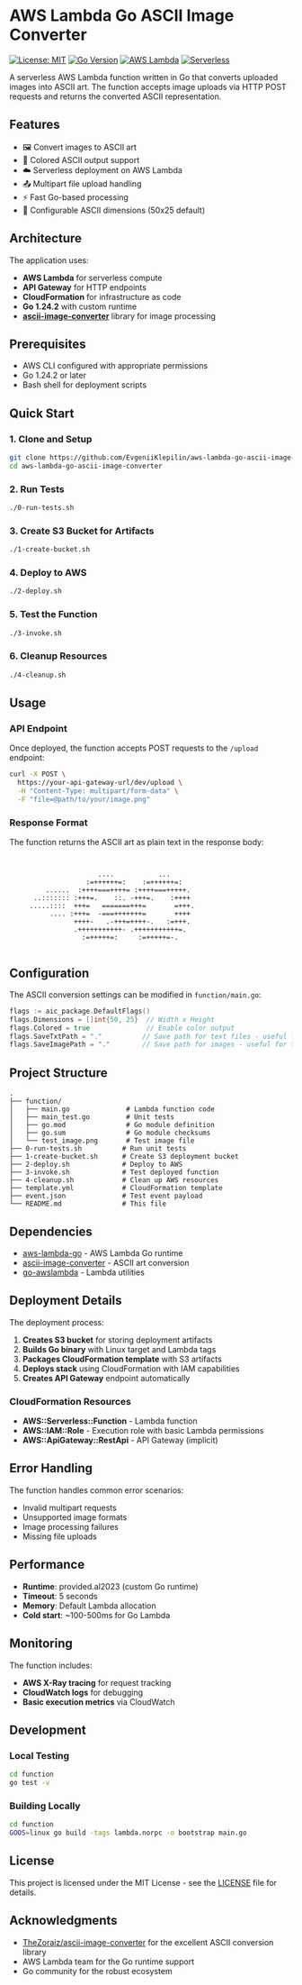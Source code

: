 # AWS Lambda Go ASCII Image Converter

[![License: MIT](https://img.shields.io/badge/License-MIT-yellow.svg)](https://opensource.org/licenses/MIT)
[![Go Version](https://img.shields.io/badge/Go-1.24.2-blue.svg)](https://golang.org/doc/go1.24)
[![AWS Lambda](https://img.shields.io/badge/AWS-Lambda-orange.svg)](https://aws.amazon.com/lambda/)
[![Serverless](https://img.shields.io/badge/Serverless-Framework-red.svg)](https://serverless.com/)

A serverless AWS Lambda function written in Go that converts uploaded images into ASCII art. The function accepts image uploads via HTTP POST requests and returns the converted ASCII representation.

## Features

- 🖼️ Convert images to ASCII art
- 🎨 Colored ASCII output support
- ☁️ Serverless deployment on AWS Lambda
- 📤 Multipart file upload handling
- ⚡ Fast Go-based processing
- 🔧 Configurable ASCII dimensions (50x25 default)

## Architecture

The application uses:
- **AWS Lambda** for serverless compute
- **API Gateway** for HTTP endpoints
- **CloudFormation** for infrastructure as code
- **Go 1.24.2** with custom runtime
- **[ascii-image-converter](https://github.com/TheZoraiz/ascii-image-converter)** library for image processing

## Prerequisites

- AWS CLI configured with appropriate permissions
- Go 1.24.2 or later
- Bash shell for deployment scripts

## Quick Start

### 1. Clone and Setup

```bash
git clone https://github.com/EvgeniiKlepilin/aws-lambda-go-ascii-image-converter.git
cd aws-lambda-go-ascii-image-converter
```

### 2. Run Tests

```bash
./0-run-tests.sh
```

### 3. Create S3 Bucket for Artifacts

```bash
./1-create-bucket.sh
```

### 4. Deploy to AWS

```bash
./2-deploy.sh
```

### 5. Test the Function

```bash
./3-invoke.sh
```

### 6. Cleanup Resources

```bash
./4-cleanup.sh
```

## Usage

### API Endpoint

Once deployed, the function accepts POST requests to the `/upload` endpoint:

```bash
curl -X POST \
  https://your-api-gateway-url/dev/upload \
  -H "Content-Type: multipart/form-data" \
  -F "file=@path/to/your/image.png"
```

### Response Format

The function returns the ASCII art as plain text in the response body:

```
                                                  
                                                  
                      ....           ...          
                   :=++++++=:    :=++++++=:       
         ......  :++++===++++= :++++===+++++.     
      ..::::::: :+++=.    ::. -+++=.    :++++     
     .....::::  +++=   =======+++=       =+++.    
          .... :+++=  -===+++++++=       ++++     
                ++++-   .-+++=++++-.   :=+++.     
                .+++++++++++- .+++++++++++=.      
                  :=+++++=:     :=+++++=-.        
                                                  
```

## Configuration

The ASCII conversion settings can be modified in `function/main.go`:

```go
flags := aic_package.DefaultFlags()
flags.Dimensions = []int{50, 25}  // Width x Height
flags.Colored = true              // Enable color output
flags.SaveTxtPath = "."          // Save path for text files - useful for testing
flags.SaveImagePath = "."        // Save path for images - useful for testing
```

## Project Structure

```
.
├── function/
│   ├── main.go              # Lambda function code
│   ├── main_test.go         # Unit tests
│   ├── go.mod               # Go module definition
│   ├── go.sum               # Go module checksums
│   └── test_image.png       # Test image file
├── 0-run-tests.sh          # Run unit tests
├── 1-create-bucket.sh      # Create S3 deployment bucket
├── 2-deploy.sh             # Deploy to AWS
├── 3-invoke.sh             # Test deployed function
├── 4-cleanup.sh            # Clean up AWS resources
├── template.yml            # CloudFormation template
├── event.json              # Test event payload
└── README.md               # This file
```

## Dependencies

- [aws-lambda-go](https://github.com/aws/aws-lambda-go) - AWS Lambda Go runtime
- [ascii-image-converter](https://github.com/TheZoraiz/ascii-image-converter) - ASCII art conversion
- [go-awslambda](https://github.com/grokify/go-awslambda) - Lambda utilities

## Deployment Details

The deployment process:

1. **Creates S3 bucket** for storing deployment artifacts
2. **Builds Go binary** with Linux target and Lambda tags
3. **Packages CloudFormation template** with S3 artifacts
4. **Deploys stack** using CloudFormation with IAM capabilities
5. **Creates API Gateway** endpoint automatically

### CloudFormation Resources

- **AWS::Serverless::Function** - Lambda function
- **AWS::IAM::Role** - Execution role with basic Lambda permissions
- **AWS::ApiGateway::RestApi** - API Gateway (implicit)

## Error Handling

The function handles common error scenarios:

- Invalid multipart requests
- Unsupported image formats  
- Image processing failures
- Missing file uploads

## Performance

- **Runtime**: provided.al2023 (custom Go runtime)
- **Timeout**: 5 seconds
- **Memory**: Default Lambda allocation
- **Cold start**: ~100-500ms for Go Lambda

## Monitoring

The function includes:

- **AWS X-Ray tracing** for request tracking
- **CloudWatch logs** for debugging
- **Basic execution metrics** via CloudWatch

## Development

### Local Testing

```bash
cd function
go test -v
```

### Building Locally

```bash
cd function
GOOS=linux go build -tags lambda.norpc -o bootstrap main.go
```

## License

This project is licensed under the MIT License - see the [LICENSE](LICENSE) file for details.

## Acknowledgments

- [TheZoraiz/ascii-image-converter](https://github.com/TheZoraiz/ascii-image-converter) for the excellent ASCII conversion library
- AWS Lambda team for the Go runtime support
- Go community for the robust ecosystem
